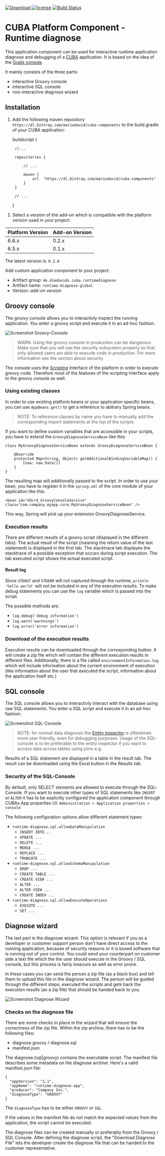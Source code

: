 [ ![Download](https://api.bintray.com/packages/mariodavid/cuba-components/cuba-component-runtime-diagnose/images/download.svg) ](https://bintray.com/mariodavid/cuba-components/cuba-component-runtime-diagnose/_latestVersion)
[![license](https://img.shields.io/badge/license-Apache%20License%202.0-blue.svg?style=flat)](http://www.apache.org/licenses/LICENSE-2.0)
[![Build Status](https://travis-ci.org/mariodavid/cuba-component-runtime-diagnose.svg?branch=master)](https://travis-ci.org/mariodavid/cuba-component-runtime-diagnose)

# CUBA Platform Component - Runtime diagnose

This application component can be used for interactive runtime application diagnose and debugging of a [CUBA](https://www.cuba-platform.com/) application.
It is based on the idea of the [Grails console](http://plugins.grails.org/plugin/console).

It mainly consists of the three parts:

* interactive Groovy console
* interactive SQL console
* non-interactive diagnose wizard


## Installation

1. Add the following maven repository `https://dl.bintray.com/mariodavid/cuba-components` to the build.gradle of your CUBA application:


    buildscript {
        
        //...
        
        repositories {
        
            // ...
        
            maven {
                url  "https://dl.bintray.com/mariodavid/cuba-components"
            }
        }
        
        // ...
    }

2. Select a version of the add-on which is compatible with the platform version used in your project:

| Platform Version | Add-on Version |
| ---------------- | -------------- |
| 6.6.x            | 0.2.x          |
| 6.5.x            | 0.1.x          |


The latest version is: `0.2.0`

Add custom application component to your project:

* Artifact group: `de.diedavids.cuba.runtimediagnose`
* Artifact name: `runtime-diagnose-global`
* Version: *add-on version*

## Groovy console
The groovy console allows you to interactivly inspect the running application. You enter a groovy script and execute it in an ad-hoc fashion.

![Screenshot Groovy-Console](https://github.com/mariodavid/cuba-component-runtime-diagnose/blob/master/img/groovy-console-screenshot.png)

> WARN: Using the groovy console in production can be dangerous. Make sure that you will use the security subsystem properly so that only allowed users are able to execute code in production. For more information see the section about security

The console uses the [Scripting](https://doc.cuba-platform.com/manual-6.4/scripting.html) Interface of the platform in order to execute groovy code. Therefore most of the features of the scripting interface apply to the groovy console as well.

### Using existing classes

In order to use existing platform beans or your application specific beans, you can use `AppBeans.get()` to get a reference to abitrary Spring beans.

> NOTE: To reference classes by name you have to manually add the corresponding import statements at the top of the scripts

If you want to define custom variables that are accessible in your scripts, you have to extend the `GroovyDiagnoseServiceBean` like this:

    class MyGroovyDiagnoseServiceBean extends GroovyDiagnoseServiceBean {
    
        @Override
        protected Map<String, Object> getAdditionalBindingVariableMap() {
            [now: new Date()]
        }
    }
   
The resulting map will additionally passed to the script. In order to use your bean, you have to register it in the `spring.xml` of the core module of your application like this:
 
    <bean id="ddcrd_GroovyConsoleService" class="com.company.myapp.core.MyGroovyDiagnoseServiceBean" />
    
This way, Spring will pick up your extension GroovyDiagnoseService.
    
### Execution results

There are different results of a groovy script (displayed in the different tabs). The actual result of the script (meaning the return value of the last statement) is displayed in the first tab. The stacktrace tab displayes the stacktrace of a possible exception that occurs during script execution. The tab executed script shows the actual executed script.

#### Result log

Since `STDOUT` and `STDERR` will not captured through the runtime, `println 'hello world'` will not be included in any of the execution results. To make debug statements you can use the `log` variable which is passed into the script.

The possible methods are:

* `log.debug('debug information')`
* `log.warn('warnnings')`
* `log.error('error information')`

### Download of the execution results

Execution results can be downloaded through the corresponding button. It will create a zip file which will contain the different execution results in different files. Additionally, there is a file called `environmentInformation.log` which will include information about the current environment of execution (like information about the user that executed the script, information about the application itself etc.)

## SQL console
The SQL console allows you to interactivly interact with the database using raw SQL statements. You enter a SQL script and execute it in an ad-hoc fashion.

![Screenshot SQL-Console](https://github.com/mariodavid/cuba-component-runtime-diagnose/blob/master/img/sql-console-screenshot.png)


> NOTE: for normal data diagnosis the [Entity inspector](https://doc.cuba-platform.com/manual-6.4/entity_inspector.html) is oftentimes more user friendly, even for debugging purposes. Usage of the SQL-console is to be preferable to the entity inspector if you want to access data across tables using joins e.g.


Results of a SQL statement are displayed in a table in the result tab. The result can be downloaded using the Excel button in the Results tab.

### Security of the SQL-Console
By default, only SELECT stements are allowed to execute through the SQL-Console. If you want to execute other types of SQL statements like `INSERT` or `ALTER` it has to be explicitly configured the application component through CUBAs App properties UI: `Administration > Application properties > console`

The following configuration options allow different statement types:
* `runtime-diagnose.sql.allowDataManipulation`
  * `INSERT INTO...`
  * `UPDATE ...`
  * `DELETE ...`
  * `MERGE ...`
  * `REPLACE ...`
  * `TRUNCATE ...`
* `runtime-diagnose.sql.allowSchemaManipulation`
  * `DROP ...`
  * `CREATE TABLE ...`
  * `CREATE VIEW ...`
  * `ALTER ...`
  * `ALTER VIEW ...`
  * `CREATE INDEX ...`
* `runtime-diagnose.sql.allowExecuteOperations`
  * `EXECUTE ...`
  * `SET ...`

## Diagnose wizard

The last part is the diagnose wizard. This option is relevant if you as a developer or customer support person don't have direct access to the running application, because of security reasons or it is boxed software that is running out of your control. You could send your counterpart on customer side a text file which the the user should execute in the Groovy / SQL console, but this process is fairly insecure as well as error prone.

In these cases you can send the person a zip file (as a black box) and tell them to upload this file in the diagnose wizard. The person will be guided through the different steps, executed the scripts and gets back the execution results (as a zip file) that should be handed back to you.

![Screenshot Diagnose Wizard](https://github.com/mariodavid/cuba-component-runtime-diagnose/blob/master/img/diagnose-wizard-screenshot.png)

### Checks on the diagnose file
There are some checks in place in the wizard that will ensure the correctness of the zip file. Within the zip archive, there has to be the following files:
* diagnose.groovy / diagnose.sql
* manifest.json

The diagnose.(sql|groovy) contains the executable script. The manifest file describes some metadata on the diagnose archive. Here's a valid manifest.json file:

    {
      "appVersion": "1.1",
      "appName": "runtime-diagnose-app",
      "producer": "Company Inc.",
      "diagnoseType": "GROOVY"
    }

The `diagnoseType` has to be either `GROOVY` or `SQL`. 

If the values in the manifest file do not match the expected values from the application, the script cannot be executed.

The diagnose files can be created manually or preferably from the Groovy / SQL Console. After defining the diagnose script, the "Download Diagnose File" lets the developer create the diagnose file that can be handed to the customer representative. 
